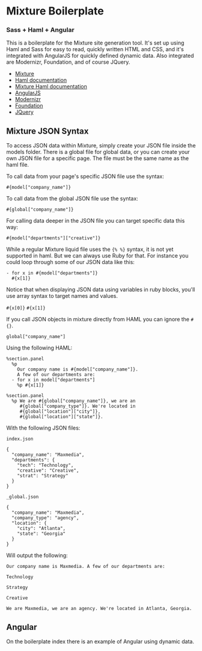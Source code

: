 Mixture Boilerplate
=============================
### Sass + Haml + Angular

This is a boilerplate for the Mixture site generation tool. It's set up using Haml and Sass for easy to read, quickly written HTML and CSS, and it's integrated with AngularJS for quickly defined dynamic data. Also integrated are Modernizr, Foundation, and of course JQuery.

* [Mixture](http://mixture.io/)
* [Haml documentation](http://haml.info/)
* [Mixture Haml documentation](http://docs.mixture.io/templates#haml)
* [AngularJS](http://angularjs.org/)
* [Modernizr](http://modernizr.com/)
* [Foundation](http://foundation.zurb.com/)
* [JQuery](http://jquery.com/)

Mixture JSON Syntax
-------------------

To access JSON data within Mixture, simply create your JSON file inside the models folder. There is a global file for global data, or you can create your own JSON file for a specific page. The file must be the same name as the haml file.

To call data from your page's specific JSON file use the syntax:

`#{model["company_name"]}`

To call data from the global JSON file use the syntax:

`#{global["company_name"]}`

For calling data deeper in the JSON file you can target specific data this way:

`#{model["departments"]["creative"]}`

While a regular Mixture liquid file uses the `{% %}` syntax, it is not yet supported in haml. But we can always use Ruby for that. For instance you could loop through some of our JSON data like this:

```
- for x in #{model["departments"]}
  #{x[1]}
```

Notice that when displaying JSON data using variables in ruby blocks, you'll use array syntax to target names and values.

`#{x[0]}` `#{x[1]}`

If you call JSON objects in mixture directly from HAML you can ignore the `#{}`.

`global["company_name"]`


Using the following HAML:

```
%section.panel
  %p
    Our company name is #{model["company_name"]}.
    A few of our departments are:
  - for x in model["departments"]
    %p #{x[1]}

%section.panel
  %p We are #{global["company_name"]}, we are an
     #{global["company_type"]}. We're located in
     #{global["location"]["city"]},
     #{global["location"]["state"]}.
```

With the following JSON files:

```
index.json

{
  "company_name": "Maxmedia",
  "departments": {
    "tech": "Technology",
    "creative": "Creative",
    "strat": "Strategy"
  }
}
```
```
_global.json

{
  "company_name": "Maxmedia",
  "company_type": "agency",
  "location": {
    "city": "Atlanta",
    "state": "Georgia"
  }
}
```
Will output the following:
```
Our company name is Maxmedia. A few of our departments are:

Technology

Strategy

Creative
```
```
We are Maxmedia, we are an agency. We're located in Atlanta, Georgia.
```

Angular
-------
On the boilerplate index there is an example of Angular using dynamic data.